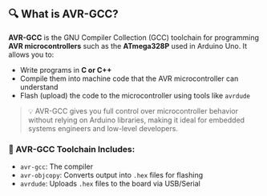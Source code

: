 ## 🔍 What is AVR-GCC?

**AVR-GCC** is the GNU Compiler Collection (GCC) toolchain for programming **AVR microcontrollers** such as the **ATmega328P** used in Arduino Uno. It allows you to:

* Write programs in **C or C++**
* Compile them into machine code that the AVR microcontroller can understand
* Flash (upload) the code to the microcontroller using tools like `avrdude`

> 💡 AVR-GCC gives you full control over microcontroller behavior without relying on Arduino libraries, making it ideal for embedded systems engineers and low-level developers.

### 🧰 AVR-GCC Toolchain Includes:

* `avr-gcc`: The compiler
* `avr-objcopy`: Converts output into `.hex` files for flashing
* `avrdude`: Uploads `.hex` files to the board via USB/Serial
